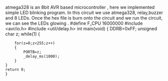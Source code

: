 atmega328 is an 8bit AVR based microcontroller , here we implemented simple LED blinking program.
In this circuit we use atmega328, relay,buzzer and 8 LEDs. Once the hex file is burn onto the circuit and we run the circuit, we can see the LEDs glowing . 
#define F_CPU 16000000
#include <avr/io.h>
#include <util/delay.h>
int main(void)
{
	DDRB=0xFF;
	unsigned char z;
	while(1)
	{
		
		for(z=0;z<255;z++)
		{
			PORTB=z;
			_delay_ms(1000);
		}
	}
	return 0;
	}
